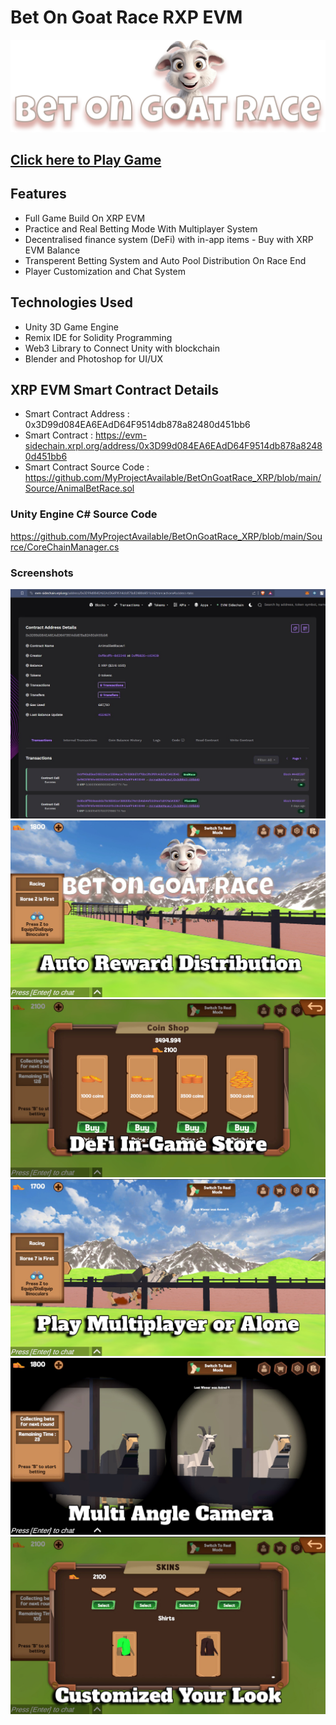 # Bet On Goat Race RXP EVM
![](https://github.com/MyProjectAvailable/BetOnGoatRace_XRP/blob/main/Images/logo.png)

## [Click here to Play Game](https://goatbetgamexrp.vrweb3games.com/)

## Features
* Full Game Build On XRP EVM
* Practice and Real Betting Mode With Multiplayer System
* Decentralised finance system (DeFi) with in-app items - Buy with XRP EVM Balance
* Transperent Betting System and Auto Pool Distribution On Race End
* Player Customization and Chat System


## Technologies Used
- Unity 3D Game Engine 
- Remix IDE for Solidity Programming
- Web3 Library to Connect Unity with blockchain
- Blender and Photoshop for UI/UX

## XRP EVM Smart Contract Details
- Smart Contract Address : 0x3D99d084EA6EAdD64F9514db878a82480d451bb6 </br>
- Smart Contract : https://evm-sidechain.xrpl.org/address/0x3D99d084EA6EAdD64F9514db878a82480d451bb6 </br>
- Smart Contract Source Code : https://github.com/MyProjectAvailable/BetOnGoatRace_XRP/blob/main/Source/AnimalBetRace.sol </br>

### Unity Engine C# Source Code </br>
https://github.com/MyProjectAvailable/BetOnGoatRace_XRP/blob/main/Source/CoreChainManager.cs

### Screenshots
![](https://github.com/MyProjectAvailable/BetOnGoatRace_XRP/blob/main/Images/0.jpg)
![](https://github.com/MyProjectAvailable/BetOnGoatRace_XRP/blob/main/Images/1.jpg)
![](https://github.com/MyProjectAvailable/BetOnGoatRace_XRP/blob/main/Images/2.jpg)
![](https://github.com/MyProjectAvailable/BetOnGoatRace_XRP/blob/main/Images/3.jpg)
![](https://github.com/MyProjectAvailable/BetOnGoatRace_XRP/blob/main/Images/4.jpg)
![](https://github.com/MyProjectAvailable/BetOnGoatRace_XRP/blob/main/Images/5.jpg)








